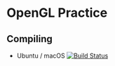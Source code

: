 # OpenGL Practice
## Compiling
- Ubuntu / macOS [![Build Status](https://travis-ci.com/c3n7/OpenGL_Practice.svg?branch=master)](https://travis-ci.com/c3n7/OpenGL_Practice)
